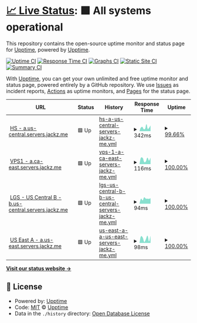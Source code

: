 # [📈 Live Status](https://status.jackz.me): <!--live status--> **🟩 All systems operational**

This repository contains the open-source uptime monitor and status page for [Upptime](https://upptime.js.org), powered by [Upptime](https://github.com/upptime/upptime).

[![Uptime CI](https://github.com/jackzmc/upptime/workflows/Uptime%20CI/badge.svg)](https://github.com/jackzmc/upptime/actions?query=workflow%3A%22Uptime+CI%22)
[![Response Time CI](https://github.com/jackzmc/upptime/workflows/Response%20Time%20CI/badge.svg)](https://github.com/jackzmc/upptime/actions?query=workflow%3A%22Response+Time+CI%22)
[![Graphs CI](https://github.com/jackzmc/upptime/workflows/Graphs%20CI/badge.svg)](https://github.com/jackzmc/upptime/actions?query=workflow%3A%22Graphs+CI%22)
[![Static Site CI](https://github.com/jackzmc/upptime/workflows/Static%20Site%20CI/badge.svg)](https://github.com/jackzmc/upptime/actions?query=workflow%3A%22Static+Site+CI%22)
[![Summary CI](https://github.com/jackzmc/upptime/workflows/Summary%20CI/badge.svg)](https://github.com/jackzmc/upptime/actions?query=workflow%3A%22Summary+CI%22)

With [Upptime](https://upptime.js.org), you can get your own unlimited and free uptime monitor and status page, powered entirely by a GitHub repository. We use [Issues](https://github.com/upptime/upptime/issues) as incident reports, [Actions](https://github.com/jackzmc/upptime/actions) as uptime monitors, and [Pages](https://status.jackz.me) for the status page.

<!--start: status pages-->
<!-- This summary is generated by Upptime (https://github.com/upptime/upptime) -->
<!-- Do not edit this manually, your changes will be overwritten -->
<!-- prettier-ignore -->
| URL | Status | History | Response Time | Uptime |
| --- | ------ | ------- | ------------- | ------ |
| <img alt="" src="https://favicons.githubusercontent.com/mc.jackz.me" height="13"> [HS - a.us-central.servers.jackz.me](http://mc.jackz.me) | 🟩 Up | [hs-a-us-central-servers-jackz-me.yml](https://github.com/Jackzmc/upptime/commits/HEAD/history/hs-a-us-central-servers-jackz-me.yml) | <details><summary><img alt="Response time graph" src="./graphs/hs-a-us-central-servers-jackz-me/response-time-week.png" height="20"> 342ms</summary><br><a href="https://status.jackz.me/history/hs-a-us-central-servers-jackz-me"><img alt="Response time 540" src="https://img.shields.io/endpoint?url=https%3A%2F%2Fraw.githubusercontent.com%2FJackzmc%2Fupptime%2FHEAD%2Fapi%2Fhs-a-us-central-servers-jackz-me%2Fresponse-time.json"></a><br><a href="https://status.jackz.me/history/hs-a-us-central-servers-jackz-me"><img alt="24-hour response time 396" src="https://img.shields.io/endpoint?url=https%3A%2F%2Fraw.githubusercontent.com%2FJackzmc%2Fupptime%2FHEAD%2Fapi%2Fhs-a-us-central-servers-jackz-me%2Fresponse-time-day.json"></a><br><a href="https://status.jackz.me/history/hs-a-us-central-servers-jackz-me"><img alt="7-day response time 342" src="https://img.shields.io/endpoint?url=https%3A%2F%2Fraw.githubusercontent.com%2FJackzmc%2Fupptime%2FHEAD%2Fapi%2Fhs-a-us-central-servers-jackz-me%2Fresponse-time-week.json"></a><br><a href="https://status.jackz.me/history/hs-a-us-central-servers-jackz-me"><img alt="30-day response time 558" src="https://img.shields.io/endpoint?url=https%3A%2F%2Fraw.githubusercontent.com%2FJackzmc%2Fupptime%2FHEAD%2Fapi%2Fhs-a-us-central-servers-jackz-me%2Fresponse-time-month.json"></a><br><a href="https://status.jackz.me/history/hs-a-us-central-servers-jackz-me"><img alt="1-year response time 540" src="https://img.shields.io/endpoint?url=https%3A%2F%2Fraw.githubusercontent.com%2FJackzmc%2Fupptime%2FHEAD%2Fapi%2Fhs-a-us-central-servers-jackz-me%2Fresponse-time-year.json"></a></details> | <details><summary><a href="https://status.jackz.me/history/hs-a-us-central-servers-jackz-me">99.66%</a></summary><a href="https://status.jackz.me/history/hs-a-us-central-servers-jackz-me"><img alt="All-time uptime 90.49%" src="https://img.shields.io/endpoint?url=https%3A%2F%2Fraw.githubusercontent.com%2FJackzmc%2Fupptime%2FHEAD%2Fapi%2Fhs-a-us-central-servers-jackz-me%2Fuptime.json"></a><br><a href="https://status.jackz.me/history/hs-a-us-central-servers-jackz-me"><img alt="24-hour uptime 99.17%" src="https://img.shields.io/endpoint?url=https%3A%2F%2Fraw.githubusercontent.com%2FJackzmc%2Fupptime%2FHEAD%2Fapi%2Fhs-a-us-central-servers-jackz-me%2Fuptime-day.json"></a><br><a href="https://status.jackz.me/history/hs-a-us-central-servers-jackz-me"><img alt="7-day uptime 99.66%" src="https://img.shields.io/endpoint?url=https%3A%2F%2Fraw.githubusercontent.com%2FJackzmc%2Fupptime%2FHEAD%2Fapi%2Fhs-a-us-central-servers-jackz-me%2Fuptime-week.json"></a><br><a href="https://status.jackz.me/history/hs-a-us-central-servers-jackz-me"><img alt="30-day uptime 99.86%" src="https://img.shields.io/endpoint?url=https%3A%2F%2Fraw.githubusercontent.com%2FJackzmc%2Fupptime%2FHEAD%2Fapi%2Fhs-a-us-central-servers-jackz-me%2Fuptime-month.json"></a><br><a href="https://status.jackz.me/history/hs-a-us-central-servers-jackz-me"><img alt="1-year uptime 90.49%" src="https://img.shields.io/endpoint?url=https%3A%2F%2Fraw.githubusercontent.com%2FJackzmc%2Fupptime%2FHEAD%2Fapi%2Fhs-a-us-central-servers-jackz-me%2Fuptime-year.json"></a></details>
| <img alt="" src="https://favicons.githubusercontent.com/null" height="13"> [VPS1 - a.ca-east.servers.jackz.me](vps1.jackz.me) | 🟩 Up | [vps-1-a-ca-east-servers-jackz-me.yml](https://github.com/Jackzmc/upptime/commits/HEAD/history/vps-1-a-ca-east-servers-jackz-me.yml) | <details><summary><img alt="Response time graph" src="./graphs/vps-1-a-ca-east-servers-jackz-me/response-time-week.png" height="20"> 116ms</summary><br><a href="https://status.jackz.me/history/vps-1-a-ca-east-servers-jackz-me"><img alt="Response time 110" src="https://img.shields.io/endpoint?url=https%3A%2F%2Fraw.githubusercontent.com%2FJackzmc%2Fupptime%2FHEAD%2Fapi%2Fvps-1-a-ca-east-servers-jackz-me%2Fresponse-time.json"></a><br><a href="https://status.jackz.me/history/vps-1-a-ca-east-servers-jackz-me"><img alt="24-hour response time 154" src="https://img.shields.io/endpoint?url=https%3A%2F%2Fraw.githubusercontent.com%2FJackzmc%2Fupptime%2FHEAD%2Fapi%2Fvps-1-a-ca-east-servers-jackz-me%2Fresponse-time-day.json"></a><br><a href="https://status.jackz.me/history/vps-1-a-ca-east-servers-jackz-me"><img alt="7-day response time 116" src="https://img.shields.io/endpoint?url=https%3A%2F%2Fraw.githubusercontent.com%2FJackzmc%2Fupptime%2FHEAD%2Fapi%2Fvps-1-a-ca-east-servers-jackz-me%2Fresponse-time-week.json"></a><br><a href="https://status.jackz.me/history/vps-1-a-ca-east-servers-jackz-me"><img alt="30-day response time 122" src="https://img.shields.io/endpoint?url=https%3A%2F%2Fraw.githubusercontent.com%2FJackzmc%2Fupptime%2FHEAD%2Fapi%2Fvps-1-a-ca-east-servers-jackz-me%2Fresponse-time-month.json"></a><br><a href="https://status.jackz.me/history/vps-1-a-ca-east-servers-jackz-me"><img alt="1-year response time 110" src="https://img.shields.io/endpoint?url=https%3A%2F%2Fraw.githubusercontent.com%2FJackzmc%2Fupptime%2FHEAD%2Fapi%2Fvps-1-a-ca-east-servers-jackz-me%2Fresponse-time-year.json"></a></details> | <details><summary><a href="https://status.jackz.me/history/vps-1-a-ca-east-servers-jackz-me">100.00%</a></summary><a href="https://status.jackz.me/history/vps-1-a-ca-east-servers-jackz-me"><img alt="All-time uptime 99.99%" src="https://img.shields.io/endpoint?url=https%3A%2F%2Fraw.githubusercontent.com%2FJackzmc%2Fupptime%2FHEAD%2Fapi%2Fvps-1-a-ca-east-servers-jackz-me%2Fuptime.json"></a><br><a href="https://status.jackz.me/history/vps-1-a-ca-east-servers-jackz-me"><img alt="24-hour uptime 100.00%" src="https://img.shields.io/endpoint?url=https%3A%2F%2Fraw.githubusercontent.com%2FJackzmc%2Fupptime%2FHEAD%2Fapi%2Fvps-1-a-ca-east-servers-jackz-me%2Fuptime-day.json"></a><br><a href="https://status.jackz.me/history/vps-1-a-ca-east-servers-jackz-me"><img alt="7-day uptime 100.00%" src="https://img.shields.io/endpoint?url=https%3A%2F%2Fraw.githubusercontent.com%2FJackzmc%2Fupptime%2FHEAD%2Fapi%2Fvps-1-a-ca-east-servers-jackz-me%2Fuptime-week.json"></a><br><a href="https://status.jackz.me/history/vps-1-a-ca-east-servers-jackz-me"><img alt="30-day uptime 100.00%" src="https://img.shields.io/endpoint?url=https%3A%2F%2Fraw.githubusercontent.com%2FJackzmc%2Fupptime%2FHEAD%2Fapi%2Fvps-1-a-ca-east-servers-jackz-me%2Fuptime-month.json"></a><br><a href="https://status.jackz.me/history/vps-1-a-ca-east-servers-jackz-me"><img alt="1-year uptime 99.99%" src="https://img.shields.io/endpoint?url=https%3A%2F%2Fraw.githubusercontent.com%2FJackzmc%2Fupptime%2FHEAD%2Fapi%2Fvps-1-a-ca-east-servers-jackz-me%2Fuptime-year.json"></a></details>
| <img alt="" src="https://favicons.githubusercontent.com/lgs.jackz.me" height="13"> [LGS - US Central B - b.us-central.servers.jackz.me](http://lgs.jackz.me) | 🟩 Up | [lgs-us-central-b-b-us-central-servers-jackz-me.yml](https://github.com/Jackzmc/upptime/commits/HEAD/history/lgs-us-central-b-b-us-central-servers-jackz-me.yml) | <details><summary><img alt="Response time graph" src="./graphs/lgs-us-central-b-b-us-central-servers-jackz-me/response-time-week.png" height="20"> 94ms</summary><br><a href="https://status.jackz.me/history/lgs-us-central-b-b-us-central-servers-jackz-me"><img alt="Response time 92" src="https://img.shields.io/endpoint?url=https%3A%2F%2Fraw.githubusercontent.com%2FJackzmc%2Fupptime%2FHEAD%2Fapi%2Flgs-us-central-b-b-us-central-servers-jackz-me%2Fresponse-time.json"></a><br><a href="https://status.jackz.me/history/lgs-us-central-b-b-us-central-servers-jackz-me"><img alt="24-hour response time 103" src="https://img.shields.io/endpoint?url=https%3A%2F%2Fraw.githubusercontent.com%2FJackzmc%2Fupptime%2FHEAD%2Fapi%2Flgs-us-central-b-b-us-central-servers-jackz-me%2Fresponse-time-day.json"></a><br><a href="https://status.jackz.me/history/lgs-us-central-b-b-us-central-servers-jackz-me"><img alt="7-day response time 94" src="https://img.shields.io/endpoint?url=https%3A%2F%2Fraw.githubusercontent.com%2FJackzmc%2Fupptime%2FHEAD%2Fapi%2Flgs-us-central-b-b-us-central-servers-jackz-me%2Fresponse-time-week.json"></a><br><a href="https://status.jackz.me/history/lgs-us-central-b-b-us-central-servers-jackz-me"><img alt="30-day response time 94" src="https://img.shields.io/endpoint?url=https%3A%2F%2Fraw.githubusercontent.com%2FJackzmc%2Fupptime%2FHEAD%2Fapi%2Flgs-us-central-b-b-us-central-servers-jackz-me%2Fresponse-time-month.json"></a><br><a href="https://status.jackz.me/history/lgs-us-central-b-b-us-central-servers-jackz-me"><img alt="1-year response time 92" src="https://img.shields.io/endpoint?url=https%3A%2F%2Fraw.githubusercontent.com%2FJackzmc%2Fupptime%2FHEAD%2Fapi%2Flgs-us-central-b-b-us-central-servers-jackz-me%2Fresponse-time-year.json"></a></details> | <details><summary><a href="https://status.jackz.me/history/lgs-us-central-b-b-us-central-servers-jackz-me">100.00%</a></summary><a href="https://status.jackz.me/history/lgs-us-central-b-b-us-central-servers-jackz-me"><img alt="All-time uptime 99.99%" src="https://img.shields.io/endpoint?url=https%3A%2F%2Fraw.githubusercontent.com%2FJackzmc%2Fupptime%2FHEAD%2Fapi%2Flgs-us-central-b-b-us-central-servers-jackz-me%2Fuptime.json"></a><br><a href="https://status.jackz.me/history/lgs-us-central-b-b-us-central-servers-jackz-me"><img alt="24-hour uptime 100.00%" src="https://img.shields.io/endpoint?url=https%3A%2F%2Fraw.githubusercontent.com%2FJackzmc%2Fupptime%2FHEAD%2Fapi%2Flgs-us-central-b-b-us-central-servers-jackz-me%2Fuptime-day.json"></a><br><a href="https://status.jackz.me/history/lgs-us-central-b-b-us-central-servers-jackz-me"><img alt="7-day uptime 100.00%" src="https://img.shields.io/endpoint?url=https%3A%2F%2Fraw.githubusercontent.com%2FJackzmc%2Fupptime%2FHEAD%2Fapi%2Flgs-us-central-b-b-us-central-servers-jackz-me%2Fuptime-week.json"></a><br><a href="https://status.jackz.me/history/lgs-us-central-b-b-us-central-servers-jackz-me"><img alt="30-day uptime 100.00%" src="https://img.shields.io/endpoint?url=https%3A%2F%2Fraw.githubusercontent.com%2FJackzmc%2Fupptime%2FHEAD%2Fapi%2Flgs-us-central-b-b-us-central-servers-jackz-me%2Fuptime-month.json"></a><br><a href="https://status.jackz.me/history/lgs-us-central-b-b-us-central-servers-jackz-me"><img alt="1-year uptime 99.99%" src="https://img.shields.io/endpoint?url=https%3A%2F%2Fraw.githubusercontent.com%2FJackzmc%2Fupptime%2FHEAD%2Fapi%2Flgs-us-central-b-b-us-central-servers-jackz-me%2Fuptime-year.json"></a></details>
| <img alt="" src="https://favicons.githubusercontent.com/a.us-east.servers.jackz.me" height="13"> [US East A - a.us-east.servers.jackz.me](http://a.us-east.servers.jackz.me) | 🟩 Up | [us-east-a-a-us-east-servers-jackz-me.yml](https://github.com/Jackzmc/upptime/commits/HEAD/history/us-east-a-a-us-east-servers-jackz-me.yml) | <details><summary><img alt="Response time graph" src="./graphs/us-east-a-a-us-east-servers-jackz-me/response-time-week.png" height="20"> 98ms</summary><br><a href="https://status.jackz.me/history/us-east-a-a-us-east-servers-jackz-me"><img alt="Response time 70" src="https://img.shields.io/endpoint?url=https%3A%2F%2Fraw.githubusercontent.com%2FJackzmc%2Fupptime%2FHEAD%2Fapi%2Fus-east-a-a-us-east-servers-jackz-me%2Fresponse-time.json"></a><br><a href="https://status.jackz.me/history/us-east-a-a-us-east-servers-jackz-me"><img alt="24-hour response time 151" src="https://img.shields.io/endpoint?url=https%3A%2F%2Fraw.githubusercontent.com%2FJackzmc%2Fupptime%2FHEAD%2Fapi%2Fus-east-a-a-us-east-servers-jackz-me%2Fresponse-time-day.json"></a><br><a href="https://status.jackz.me/history/us-east-a-a-us-east-servers-jackz-me"><img alt="7-day response time 98" src="https://img.shields.io/endpoint?url=https%3A%2F%2Fraw.githubusercontent.com%2FJackzmc%2Fupptime%2FHEAD%2Fapi%2Fus-east-a-a-us-east-servers-jackz-me%2Fresponse-time-week.json"></a><br><a href="https://status.jackz.me/history/us-east-a-a-us-east-servers-jackz-me"><img alt="30-day response time 79" src="https://img.shields.io/endpoint?url=https%3A%2F%2Fraw.githubusercontent.com%2FJackzmc%2Fupptime%2FHEAD%2Fapi%2Fus-east-a-a-us-east-servers-jackz-me%2Fresponse-time-month.json"></a><br><a href="https://status.jackz.me/history/us-east-a-a-us-east-servers-jackz-me"><img alt="1-year response time 70" src="https://img.shields.io/endpoint?url=https%3A%2F%2Fraw.githubusercontent.com%2FJackzmc%2Fupptime%2FHEAD%2Fapi%2Fus-east-a-a-us-east-servers-jackz-me%2Fresponse-time-year.json"></a></details> | <details><summary><a href="https://status.jackz.me/history/us-east-a-a-us-east-servers-jackz-me">100.00%</a></summary><a href="https://status.jackz.me/history/us-east-a-a-us-east-servers-jackz-me"><img alt="All-time uptime 87.91%" src="https://img.shields.io/endpoint?url=https%3A%2F%2Fraw.githubusercontent.com%2FJackzmc%2Fupptime%2FHEAD%2Fapi%2Fus-east-a-a-us-east-servers-jackz-me%2Fuptime.json"></a><br><a href="https://status.jackz.me/history/us-east-a-a-us-east-servers-jackz-me"><img alt="24-hour uptime 100.00%" src="https://img.shields.io/endpoint?url=https%3A%2F%2Fraw.githubusercontent.com%2FJackzmc%2Fupptime%2FHEAD%2Fapi%2Fus-east-a-a-us-east-servers-jackz-me%2Fuptime-day.json"></a><br><a href="https://status.jackz.me/history/us-east-a-a-us-east-servers-jackz-me"><img alt="7-day uptime 100.00%" src="https://img.shields.io/endpoint?url=https%3A%2F%2Fraw.githubusercontent.com%2FJackzmc%2Fupptime%2FHEAD%2Fapi%2Fus-east-a-a-us-east-servers-jackz-me%2Fuptime-week.json"></a><br><a href="https://status.jackz.me/history/us-east-a-a-us-east-servers-jackz-me"><img alt="30-day uptime 100.00%" src="https://img.shields.io/endpoint?url=https%3A%2F%2Fraw.githubusercontent.com%2FJackzmc%2Fupptime%2FHEAD%2Fapi%2Fus-east-a-a-us-east-servers-jackz-me%2Fuptime-month.json"></a><br><a href="https://status.jackz.me/history/us-east-a-a-us-east-servers-jackz-me"><img alt="1-year uptime 87.91%" src="https://img.shields.io/endpoint?url=https%3A%2F%2Fraw.githubusercontent.com%2FJackzmc%2Fupptime%2FHEAD%2Fapi%2Fus-east-a-a-us-east-servers-jackz-me%2Fuptime-year.json"></a></details>

<!--end: status pages-->

[**Visit our status website →**](https://status.jackz.me)

## 📄 License

- Powered by: [Upptime](https://github.com/upptime/upptime)
- Code: [MIT](./LICENSE) © [Upptime](https://upptime.js.org)
- Data in the `./history` directory: [Open Database License](https://opendatacommons.org/licenses/odbl/1-0/)
